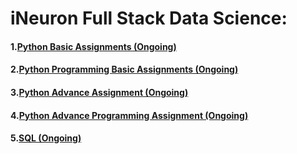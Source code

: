 # iNeuron Full Stack Data Science:
#### 1.[Python Basic Assignments (Ongoing)](https://github.com/amanovishnu/iNeuron-Assignments/tree/main/Python%20Basic%20Assignment)
#### 2.[Python Programming Basic Assignments (Ongoing)](https://github.com/amanovishnu/iNeuron-Assignments/tree/main/Python%20Programming%20Basic%20Assignment)
#### 3.[Python Advance Assignment (Ongoing)](https://github.com/amanovishnu/iNeuron-Assignments/tree/main/Python%20Advance%20Assignment)
#### 4.[Python Advance Programming Assignment (Ongoing)](https://github.com/amanovishnu/iNeuron-Assignments/tree/main/Python%20Advance%20Programming%20Assignment)
#### 5.[SQL (Ongoing)](https://github.com/amanovishnu/iNeuron-Assignments/tree/main/SQL)












